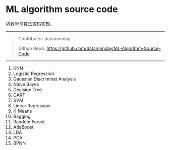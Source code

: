 # ML algorithm source code

机器学习算法源码实现。

---

> Contributer: datamonday
>
> Github Repo: https://github.com/datamonday/ML-Algorithm-Source-Code

---

1. KNN
2. Logistic Regression
3. Gaussian Discriminat Analysis
4. Naive Bayes
5. Decision Tree
6. CART
7. SVM
8. Linear Regression
9. K-Means
10. Bagging
11. Random Forest
12. AdaBoost
13. LDA
14. PCA
15. BPNN
